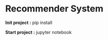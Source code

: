 # Recommender System 

**Init project :** 
    pip install
    
**Start project :** 
jupyter notebook


